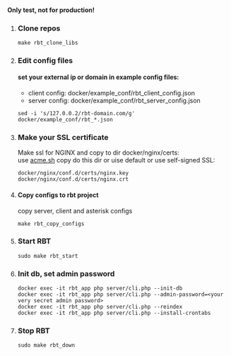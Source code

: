 #### Only test, not for production!
1. ### Clone repos
    ```
    make rbt_clone_libs
    ```

2. ### Edit config files
    #### set your external ip or domain in example config files:
    - client config: docker/example_conf/rbt_client_config.json
    - server config: docker/example_conf/rbt_server_config.json

    ```
    sed -i 's/127.0.0.2/rbt-domain.com/g' docker/example_conf/rbt_*.json
    ```

3. ### Make your SSL certificate
    Make ssl for NGINX and copy to dir docker/nginx/certs:  
    use [acme.sh](https://github.com/acmesh-official/acme.sh)
    copy do this dir or uise default or use self-signed SSL:
   ````
   docker/nginx/conf.d/certs/nginx.key
   docker/nginx/conf.d/certs/nginx.crt
   ````

4. #### Copy configs to rbt project
    copy server, client and asterisk configs
    ```
    make rbt_copy_configs
    ```

5. ### Start RBT
    ```
    sudo make rbt_start
    ```

6. ### Init db, set admin password
    ````
    docker exec -it rbt_app php server/cli.php --init-db
    docker exec -it rbt_app php server/cli.php --admin-password=<your very secret admin password>
    docker exec -it rbt_app php server/cli.php --reindex
    docker exec -it rbt_app php server/cli.php --install-crontabs
    ````

7. ### Stop RBT
    ```
    sudo make rbt_down
    ```


